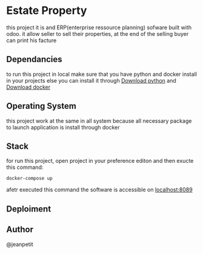 # Estate Property
this project it is and ERP(enterprise ressource planning) sofware built with odoo.
it allow seller to sell their properties, at the end of the selling buyer can print his facture

## Dependancies
to run this project in local make sure that you have python and docker install in your projects else you can install it through [Download python]("https://wwww.python.org") and [Download docker](https://www.docker.com)


## Operating System
this project work at the same in all system because all necessary package to launch application is install through docker

## Stack 
for run this project, open project in your preference editon and then exucte this command:

```
docker-compose up
```
afetr executed this command the software is accessible on [localhost:8089](http://127.0.0.1:8089)
## Deploiment


## Author
@jeanpetit